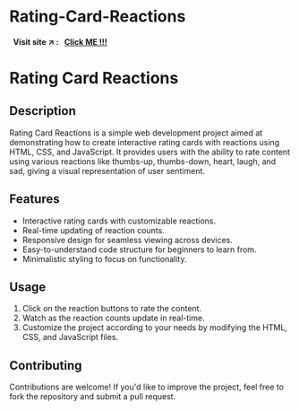 # Rating-Card-Reactions

#### &nbsp; Visit site :arrow_upper_right: : &nbsp; [Click ME !!!](https://kallangouda.github.io/Rating-Card-Reactions/)

# Rating Card Reactions

## Description

Rating Card Reactions is a simple web development project aimed at demonstrating how to create interactive rating cards with reactions using HTML, CSS, and JavaScript. It provides users with the ability to rate content using various reactions like thumbs-up, thumbs-down, heart, laugh, and sad, giving a visual representation of user sentiment.

## Features

- Interactive rating cards with customizable reactions.
- Real-time updating of reaction counts.
- Responsive design for seamless viewing across devices.
- Easy-to-understand code structure for beginners to learn from.
- Minimalistic styling to focus on functionality.

## Usage

1. Click on the reaction buttons to rate the content.
2. Watch as the reaction counts update in real-time.
3. Customize the project according to your needs by modifying the HTML, CSS, and JavaScript files.

## Contributing

Contributions are welcome! If you'd like to improve the project, feel free to fork the repository and submit a pull request.

